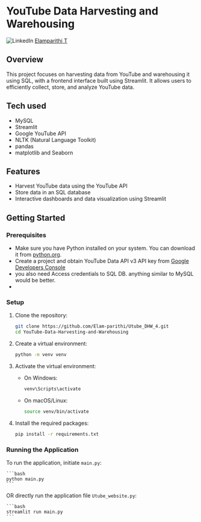 # YouTube Data Harvesting and Warehousing

![LinkedIn](https://img.shields.io/badge/-LinkedIn-blue?logo=linkedin&style=social) [Elamparithi T](https://www.linkedin.com/in/elamparithi-t/)

## Overview

This project focuses on harvesting data from YouTube and warehousing it using SQL, with a frontend interface built using Streamlit. It allows users to efficiently collect, store, and analyze YouTube data.

## Tech used
- MySQL 
- Streamlit
- Google YouTube API
- NLTK (Natural Language Toolkit)
- pandas
- matplotlib and Seaborn 


## Features

- Harvest YouTube data using the YouTube API
- Store data in an SQL database
- Interactive dashboards and data visualization using Streamlit

## Getting Started

### Prerequisites

- Make sure you have Python installed on your system. You can download it from [python.org](https://www.python.org/).
- Create a project and obtain YouTube Data API v3 API key from [Google Developers Console](https://console.developers.google.com/)
- you also need Access credentials to SQL DB. anything similar to MySQL would be better.
- 


### Setup

1. Clone the repository:

    ```bash
    git clone https://github.com/Elam-parithi/Utube_DHW_4.git
    cd YouTube-Data-Harvesting-and-Warehousing
    ```

2. Create a virtual environment:

    ```bash
    python -m venv venv
    ```

3. Activate the virtual environment:

    - On Windows:

        ```bash
        venv\Scripts\activate
        ```

    - On macOS/Linux:

        ```bash
        source venv/bin/activate
        ```

4. Install the required packages:

    ```bash
    pip install -r requirements.txt
    ```

### Running the Application

To run the application, initiate `main.py`:

    ```bash
    python main.py
    ```

OR directly run the application file `Utube_website.py`:

    ```bash
    streamlit run main.py
    ```